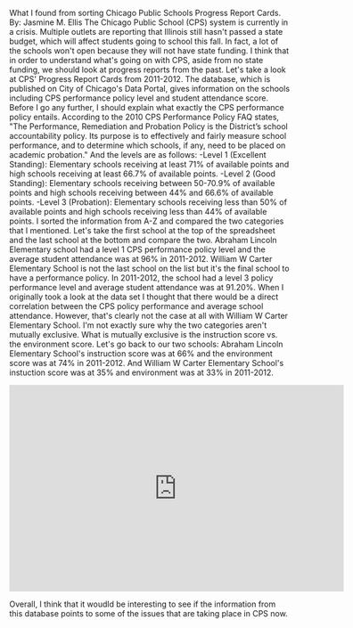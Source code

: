 

What I found from sorting Chicago Public Schools Progress Report Cards.
By: Jasmine M. Ellis
The Chicago Public School (CPS) system is currently in a crisis. Multiple outlets are reporting that Illinois still hasn't passed a state budget, which will affect students going to school this fall. In fact, a lot of the schools won't open because they will not have state funding. I think that in order to understand what's going on with CPS, aside from no state funding, we should look at progress reports from the past.
Let's take a look at CPS' Progress Report Cards from 2011-2012. The database, which is published on City of Chicago's Data Portal, gives information on the schools including CPS performance policy level and student attendance score. Before I go any further, I should explain what exactly the CPS performance policy entails. According to the 2010 CPS Performance Policy FAQ states, "The Performance, Remediation and Probation Policy is the District’s school accountability policy. Its purpose is to
  effectively and fairly measure school performance, and to determine which schools, if any, need to be placed on
  academic probation." 
And the levels are as follows:
  -Level 1 (Excellent Standing): Elementary schools receiving at least 71% of available points and high schools receiving at least 66.7% of available points. 
  -Level 2 (Good Standing): Elementary schools receiving between 50-70.9% of available points and high schools receiving between 44% and 66.6% of available points.
  -Level 3 (Probation): Elementary schools receiving less than 50% of available points and high
schools receiving less than 44% of available points.
I sorted the information from A-Z and compared the two categories that I mentioned. Let's take the first school at the top of the spreadsheet and the last school at the bottom and compare the two.
Abraham Lincoln Elementary school had a level 1 CPS performance policy level and the average student attendance was at 96% in 2011-2012. William W Carter Elementary School is not the last school on the list but it's the final school to have a performance policy. In 2011-2012, the school had a level 3 policy performance level and average student attendance was at 91.20%.
When I originally took a look at the data set I thought that there would be a direct correlation between the CPS policy performance and average school attendance. However, that's clearly not the case at all with William W Carter Elementary School. I'm not exactly sure why the two categories aren't mutually exclusive. 
What is mutually exclusive is the instruction score vs. the environment score. Let's go back to our two schools:
  Abraham Lincoln Elementary School's instruction score was at 66% and the environment score was at 74% in 2011-2012. And William W Carter Elementary School's instuction score was at 35% and environment was at 33% in 2011-2012.
  
  <iframe width="600" height="371" seamless frameborder="0" scrolling="no" src="https://docs.google.com/spreadsheets/d/173EMtjra1nBaAGWthxZS9fdRDJZ2_PxYFVggCb5t504/pubchart?oid=533328517&amp;format=interactive"></iframe>
  
  
Overall, I think that it woudld be interesting to see if the information from this database points to some of the issues that are taking place in CPS now. 

